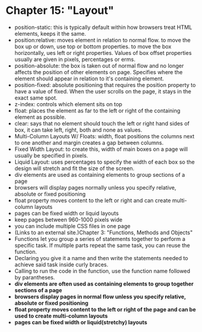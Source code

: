 # Chapter 15: "Layout"
- position-static: this is typically default within how browsers treat HTML elements, keeps it the same.
- position:relative: moves element in relation to normal flow. to move the box up or down, use top or bottom properties. to move the box horizontally, ues left or right properties. Values of box offset properties usually are given in pixels, percentages or erms.
- position-absolute: the box is taken out of normal flow and no longer affects the position of other elements on page. Specifies where the element should appear in relation to it's containing element.
- position-fixed: absolute positioning that requires the position property to have a value of fixed. When the user scrolls on the page, it stays in the exact same spot.
- z-index: controls which element sits on top
- float: places the element as far to the left or right of the containing element as possible.
- clear: says that no element should touch the left or right hand sides of box, it can take left, right, both and none as values.
- Multi-Column Layouts W/ Floats: width, float positions the columns next to one another and margin creates a gap between columns.
- Fixed Width Layout: to create this, width of main boxes on a page will usually be specified in pixels.
- Liquid Layout: uses percentages to specify the width of each box so the design will stretch and fit the size of the screen.
- div elements are used as containing elements to group sections of a page
- browsers will display pages normally unless you specify relative, absolute or fixed positioning
- float property moves content to the left or right and can create multi-column layouts
- pages can be fixed width or liquid layouts
- keep pages between 960-1000 pixels wide
- you can include multiple CSS files in one page
- (Links to an external site.)Chapter 3: "Functions, Methods and Objects"
- Functions let you group a series of statements together to perform a specific task. If multiple parts repeat the same task, you can reuse the function.
- Declaring you give it a name and then write the statements needed to achieve said task inside curly braces.
- Calling to run the code in the function, use the function name followed by parantheses.
- **div elements are often used as containing elements to group together sections of a page**
- **browsers display pages in normal flow unless you specify relative, absolute or fixed positioning**
- **float property moves content to the left or right of the page and can be used to create multi-column layouts**
- **pages can be fixed width or liquid(stretchy) layouts**